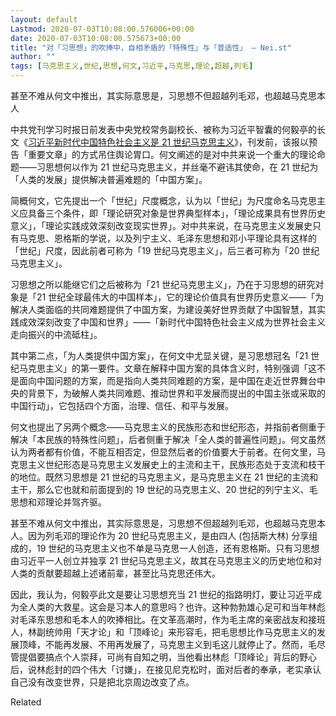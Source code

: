 ```yaml
---
layout: default
Lastmod: 2020-07-03T10:08:00.576006+00:00
date: 2020-07-03T10:08:00.575673+00:00
title: "对「习思想」的吹捧中，自相矛盾的「特殊性」与「普适性」 – Nei.st"
author: ""
tags: [马克思主义,世纪,思想,何文,习近平,马克思,理论,超越,列毛]
---
```


甚至不难从何文中推出，其实际意思是，习思想不但超越列毛邓，也超越马克思本人

中共党刊学习时报日前发表中央党校常务副校长、被称为习近平智囊的何毅亭的长文《[习近平新时代中国特色社会主义是 21 世纪马克思主义](http://theory.people.com.cn/n1/2020/0615/c40531-31746437.html)》，刊发前，该报以预告「重要文章」的方式吊住舆论胃口。何文阐述的是对中共来说一个重大的理论命题——习思想何以作为 21 世纪马克思主义，并丝毫不避讳其使命，在 21 世纪为「人类的发展」提供解决普遍难题的「中国方案」。

简概何文，它先提出一个「世纪」尺度概念，认为以「世纪」为尺度命名马克思主义应具备三个条件，即「理论研究对象是世界典型样本」，「理论成果具有世界历史意义」，「理论实践成效深刻改变现实世界」。对中共来说，在马克思主义发展史只有马克思、恩格斯的学说，以及列宁主义、毛泽东思想和邓小平理论具有这样的「世纪」尺度，因此前者可称为「19 世纪马克思主义」，后三者可称为「20 世纪马克思主义」。

习思想之所以能继它们之后被称为「21 世纪马克思主义」，乃在于习思想的研究对象是「21 世纪全球最伟大的中国样本」，它的理论价值具有世界历史意义——「为解决人类面临的共同难题提供了中国方案，为建设美好世界贡献了中国智慧，其实践成效深刻改变了中国和世界」——「新时代中国特色社会主义成为世界社会主义走向振兴的中流砥柱」。

其中第二点，「为人类提供中国方案」，在何文中尤显关键，是习思想冠名「21 世纪马克思主义」的第一要件。文章在解释中国方案的具体含义时，特别强调「这不是面向中国问题的方案，而是指向人类共同难题的方案，是中国在走近世界舞台中央的背景下，为破解人类共同难题、推动世界和平发展而提出的中国主张或采取的中国行动」，它包括四个方面，治理、信任、和平与发展。

何文也提出了另两个概念——马克思主义的民族形态和世纪形态，并指前者侧重于解决「本民族的特殊性问题」，后者侧重于解决「全人类的普遍性问题」。何文虽然认为两者都有价值，不能互相否定，但显然后者的价值要大于前者。在何文里，马克思主义世纪形态是马克思主义发展史上的主流和主干，民族形态处于支流和枝干的地位。既然习思想是 21 世纪的马克思主义，是马克思主义在 21 世纪的主流和主干，那么它也就和前面提到的 19 世纪的马克思主义、20 世纪的列宁主义、毛思想和邓理论并驾齐驱。

甚至不难从何文中推出，其实际意思是，习思想不但超越列毛邓，也超越马克思本人。因为列毛邓的理论作为 20 世纪马克思主义，是由四人 (包括斯大林) 分享组成的，19 世纪的马克思主义也不单是马克思一人创造，还有恩格斯。只有习思想由习近平一人创立并独享 21 世纪马克思主义，故其在马克思主义的历史地位和对人类的贡献要超越上述诸前辈，甚至比马克思还伟大。

因此，我认为，何毅亭此文是要让习思想充当 21 世纪的指路明灯，要让习近平成为全人类的大救星。这会是习本人的意思吗？也许。这种勃勃雄心足可和当年林彪对毛泽东思想和毛本人的吹捧相比。在文革高潮时，作为毛主席的亲密战友和接班人，林副统帅用「天才论」和「顶峰论」来形容毛，把毛思想比作马克思主义的发展顶峰，不能再发展、不用再发展了，马克思主义到毛这儿就停止了。然而，毛尽管提倡要搞点个人崇拜，可尚有自知之明，当他看出林彪「顶峰论」背后的野心后，说林彪封的四个伟大「讨嫌」，在接见尼克松时，面对后者的奉承，老实承认自己没有改变世界，只是把北京周边改变了点。

Related

